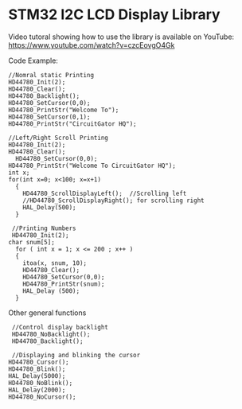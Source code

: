# STM32 I2C LCD Display Library
Video tutoral showing how to use the library is available on YouTube: https://www.youtube.com/watch?v=czcEovgO4Gk

Code Example:

    //Nomral static Printing
    HD44780_Init(2);
    HD44780_Clear();
    HD44780_Backlight();
    HD44780_SetCursor(0,0);
    HD44780_PrintStr("Welcome To");
    HD44780_SetCursor(0,1);
    HD44780_PrintStr("CircuitGator HQ");

    //Left/Right Scroll Printing
    HD44780_Init(2);
  	HD44780_Clear();
	  HD44780_SetCursor(0,0);
  	HD44780_PrintStr("Welcome To CircuitGator HQ");
  	int x;
  	for(int x=0; x<100; x=x+1)
  	  {
  		HD44780_ScrollDisplayLeft();  //Scrolling left
  		//HD44780_ScrollDisplayRight(); for scrolling right
  		HAL_Delay(500);
  	  }

     //Printing Numbers
     HD44780_Init(2);
    char snum[5];
      for ( int x = 1; x <= 200 ; x++ )
      {
        itoa(x, snum, 10);
        HD44780_Clear();
        HD44780_SetCursor(0,0);
        HD44780_PrintStr(snum);
        HAL_Delay (500);
      }
       
Other general functions

     //Control display backlight
     HD44780_NoBacklight();
     HD44780_Backlight();

     //Displaying and blinking the cursor
    HD44780_Cursor(); 
    HD44780_Blink(); 
    HAL_Delay(5000);
    HD44780_NoBlink();
    HAL_Delay(2000);
    HD44780_NoCursor();

    
